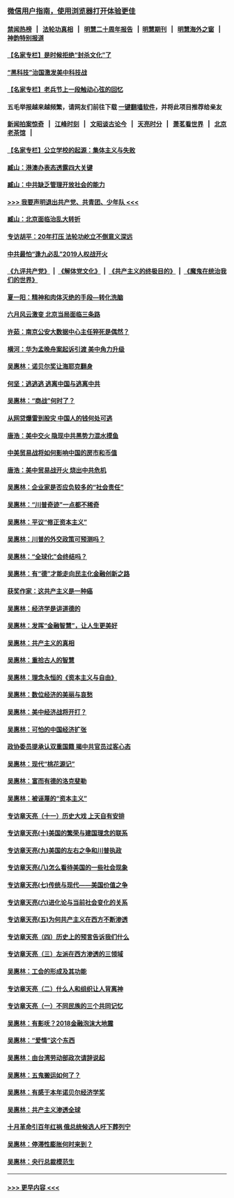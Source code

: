 ### [微信用户指南，使用浏览器打开体验更佳](https://github.com/gfw-breaker/banned-news1/blob/master/indexes/wechat-guide.md?t=0)
#### [禁闻热榜](热点新闻.md?t=0)  &nbsp;&nbsp;|&nbsp;&nbsp; [法轮功真相](https://github.com/gfw-breaker/truth/blob/master/README.md?t=0) &nbsp;&nbsp;|&nbsp;&nbsp; [明慧二十周年报告](https://github.com/gfw-breaker/mh-reports/blob/master/README.md?t=0) &nbsp;&nbsp;|&nbsp;&nbsp;[明慧期刊](https://github.com/gfw-breaker/mh-qikan) &nbsp;&nbsp;|&nbsp;&nbsp; [明慧海外之窗](https://github.com/gfw-breaker/mh-news/blob/master/README.md?t=0) &nbsp;&nbsp;|&nbsp;&nbsp; [神韵特别报道](https://github.com/gfw-breaker/mh-news/blob/master/shenyun.md?t=0)
#### [【名家专栏】是时候拒绝“封杀文化”了](../pages/nsc423/n11814093.md?t=02112344) 
#### [“黑科技”治国激发美中科技战](../pages/nsc423/n11638056.md?t=02112344) 
#### [【名家专栏】老兵节上一段触动心弦的回忆](../pages/nsc423/n11646016.md?t=02112344) 
#### 五毛举报越来越频繁，请网友们前往下载 [一键翻墙软件](https://github.com/gfw-breaker/ssr-accounts)，并将此项目推荐给亲友
#### [新闻拍案惊奇](https://github.com/gfw-breaker/banned-news1/blob/master/pages/link4.md) &nbsp;&nbsp;|&nbsp;&nbsp; [江峰时刻](https://github.com/gfw-breaker/banned-news1/blob/master/pages/link4.md) &nbsp;&nbsp;|&nbsp;&nbsp; [文昭谈古论今](https://github.com/gfw-breaker/banned-news1/blob/master/pages/link4.md) &nbsp;&nbsp;|&nbsp;&nbsp; [天亮时分](https://github.com/gfw-breaker/banned-news1/blob/master/pages/link4.md) &nbsp;&nbsp;|&nbsp;&nbsp; [萧茗看世界](https://github.com/gfw-breaker/banned-news1/blob/master/pages/link4.md) &nbsp;&nbsp;|&nbsp;&nbsp; [北京老茶馆](https://github.com/gfw-breaker/banned-news1/blob/master/pages/link4.md) &nbsp;&nbsp;|&nbsp;&nbsp; 
#### [【名家专栏】公立学校的起源：集体主义与失败](../pages/nsc423/n11601833.md?t=02112344) 
#### [臧山：港澳办表态透露四大关键](../pages/nsc423/n11421628.md?t=02112344) 
#### [臧山：中共缺乏管理开放社会的能力](../pages/nsc423/n11407457.md?t=02112344) 
#### [>>> 我要声明退出共产党、共青团、少年队 <<<](https://github.com/begood0513/goodnews/blob/master/quit/letter.md) 
#### [臧山：北京面临治乱大转折](../pages/nsc423/n11406895.md?t=02112344) 
#### [专访胡平：20年打压 法轮功屹立不倒意义深远](../pages/nsc423/n11398800.md?t=02112344) 
#### [中共最怕“逢九必乱”2019人权战开火](../pages/nsc423/n11385248.md?t=02112344) 
#### [《九评共产党》](https://github.com/begood0513/9ping.md/blob/master/README.md) &nbsp;|&nbsp; [《解体党文化》](../../../../jtdwh.md/blob/master/README.md)  &nbsp;|&nbsp; [《共产主义的终极目的》](../../../../gczydzjmd.md/blob/master/README.md) &nbsp;|&nbsp; [《魔鬼在统治我们的世界》](../../../../mgztzwmdsj.md/blob/master/README.md) 
#### [夏一阳：精神和肉体灭绝的手段—转化洗脑](../pages/nsc423/n11368250.md?t=02112344) 
#### [六月风云激变 北京当局面临三条路](../pages/nsc423/n11313668.md?t=02112344) 
#### [许茹：南京公安大数据中心主任猝死是偶然？](../pages/nsc423/n11064744.md?t=02112344) 
#### [横河：华为孟晚舟案起诉引渡 美中角力升级](../pages/nsc423/n11027230.md?t=02112344) 
#### [吴惠林：诺贝尔奖让海耶克翻身](../pages/nsc423/n10890049.md?t=02112344) 
#### [何坚：逃逃逃 逃离中国与逃离中共](../pages/nsc423/n10592891.md?t=02112344) 
#### [吴惠林：“商战”何时了？](../pages/nsc423/n10573558.md?t=02112344) 
#### [从网贷爆雷到股灾 中国人的钱何处可逃](../pages/nsc423/n10572800.md?t=02112344) 
#### [唐浩：美中交火 隐现中共黑势力混水摸鱼](../pages/nsc423/n10544040.md?t=02112344) 
#### [中美贸易战将如何影响中国的房市和币值](../pages/nsc423/n10543697.md?t=02112344) 
#### [唐浩：美中贸易战开火 烧出中共危机](../pages/nsc423/n10540126.md?t=02112344) 
#### [吴惠林：企业家是否应负较多的“社会责任”](../pages/nsc423/n10535022.md?t=02112344) 
#### [吴惠林：“川普奇迹”一点都不稀奇](../pages/nsc423/n10512808.md?t=02112344) 
#### [吴惠林：平议“修正资本主义”](../pages/nsc423/n10495724.md?t=02112344) 
#### [吴惠林：川普的外交政策可预测吗？](../pages/nsc423/n10462387.md?t=02112344) 
#### [吴惠林：“全球化”会终结吗？](../pages/nsc423/n10452838.md?t=02112344) 
#### [吴惠林：有“德”才能走向民主化金融创新之路](../pages/nsc423/n10432292.md?t=02112344) 
#### [获奖作家：这共产主义是一种癌](../pages/nsc423/n10431541.md?t=02112344) 
#### [吴惠林：经济学是讲道德的](../pages/nsc423/n10398014.md?t=02112344) 
#### [吴惠林：发挥“金融智慧”，让人生更美好](../pages/nsc423/n10375019.md?t=02112344) 
#### [吴惠林：共产主义的真相](../pages/nsc423/n10351394.md?t=02112344) 
#### [吴惠林：重拾古人的智慧](../pages/nsc423/n10337691.md?t=02112344) 
#### [吴惠林：理念永恒的《资本主义与自由》](../pages/nsc423/n10316274.md?t=02112344) 
#### [吴惠林：数位经济的美丽与哀愁](../pages/nsc423/n10292946.md?t=02112344) 
#### [吴惠林：美中经济战将开打？](../pages/nsc423/n10258825.md?t=02112344) 
#### [吴惠林：可怕的中国经济扩张](../pages/nsc423/n10219147.md?t=02112344) 
#### [政协委员提承认双重国籍 揭中共官员过客心态](../pages/nsc423/n10208809.md?t=02112344) 
#### [吴惠林：现代“桃花源记”](../pages/nsc423/n10185234.md?t=02112344) 
#### [吴惠林：富而有德的洛克斐勒](../pages/nsc423/n10142264.md?t=02112344) 
#### [吴惠林：被诬蔑的“资本主义”](../pages/nsc423/n10124816.md?t=02112344) 
#### [专访章天亮（十一）历史大戏 上天自有安排](../pages/nsc423/n10094905.md?t=02112344) 
#### [专访章天亮(十)美国的繁荣与建国理念的联系](../pages/nsc423/n10094899.md?t=02112344) 
#### [专访章天亮(九)美国的左右之争和川普执政](../pages/nsc423/n10094889.md?t=02112344) 
#### [专访章天亮(八)怎么看待美国的一些社会现象](../pages/nsc423/n10094857.md?t=02112344) 
#### [专访章天亮(七)传统与现代——美国价值之争](../pages/nsc423/n10093140.md?t=02112344) 
#### [专访章天亮(六)进化论与当前社会变化的关系](../pages/nsc423/n10092036.md?t=02112344) 
#### [专访章天亮(五)为何共产主义在西方不断渗透](../pages/nsc423/n10083620.md?t=02112344) 
#### [专访章天亮（四）历史上的预言告诉我们什么](../pages/nsc423/n10083606.md?t=02112344) 
#### [专访章天亮（三）左派在西方渗透的三领域](../pages/nsc423/n10081115.md?t=02112344) 
#### [吴惠林：工会的形成及其功能](../pages/nsc423/n10080633.md?t=02112344) 
#### [专访章天亮（二）什么人和组织让人背离神](../pages/nsc423/n10076637.md?t=02112344) 
#### [专访章天亮（一）不同民族的三个共同记忆](../pages/nsc423/n10074188.md?t=02112344) 
#### [吴惠林：有影呒？2018金融泡沫大地震](../pages/nsc423/n10040534.md?t=02112344) 
#### [吴惠林：“爱情”这个东西](../pages/nsc423/n10019423.md?t=02112344) 
#### [吴惠林：由台湾劳动部政次请辞说起](../pages/nsc423/n9979679.md?t=02112344) 
#### [吴惠林：五鬼搬运如何了？](../pages/nsc423/n9925338.md?t=02112344) 
#### [吴惠林：有感于本年诺贝尔经济学奖](../pages/nsc423/n9871883.md?t=02112344) 
#### [吴惠林：共产主义渗透全球](../pages/nsc423/n9812748.md?t=02112344) 
#### [十月革命引百年红祸 俄总统候选人吁下葬列宁](../pages/nsc423/n9810182.md?t=02112344) 
#### [吴惠林：停滞性膨胀何时来到？](../pages/nsc423/n9764136.md?t=02112344) 
#### [吴惠林：央行总裁模范生](../pages/nsc423/n9728134.md?t=02112344) 

----
#### [ >>> 更早内容 <<< ](../indexes/nsc423-earlier.md)
